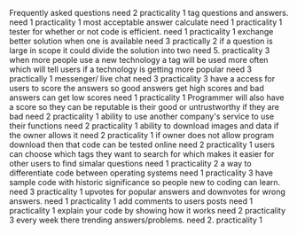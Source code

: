 Frequently asked questions    need 2             practicality 1
tag questions and answers.    need 1             practicality 1
most acceptable answer calculate  need 1          practicality 1
tester for whether or not code is efficient.   need 1   practicality 1
exchange better solution when one is available    need 3       practically 2
if a question is large in scope it could divide the solution into two  need 5.   practicality 3
when more people use a new technology a tag will be used more often which will tell users if a technology is getting more popular    need 3  practically 1 
messenger/ live chat           need 3     practicality 3
have a access for users to score the answers so good answers get high scores and bad answers can get low scores need 1 practicality 1
Programmer will also have a score so they can be reputable is their good or untrustworthy if they are bad  need 2     practicality 1
ability to use another company's service to use their functions need 2       practicality 1
ability to download images and data if the owner allows it     need 2      practicality 1
if owner does not allow program download then that code can be tested online   need 2    practicality 1
users can choose which tags they want to search for which makes it easier for other users to find simalar questions  need 1   practicality 2
a way to differentiate code between operating systems   need 1         practicality 3
have sample code with historic significance so people new to coding can learn.  need 3      practicality 1
upvotes for popular answers and downvotes for wrong answers.   need 1       practicality 1
add comments to users posts need 1     practicality 1
explain your code by showing how it works need 2 practicality 3
every week there trending answers/problems.   need 2.  practicality 1
